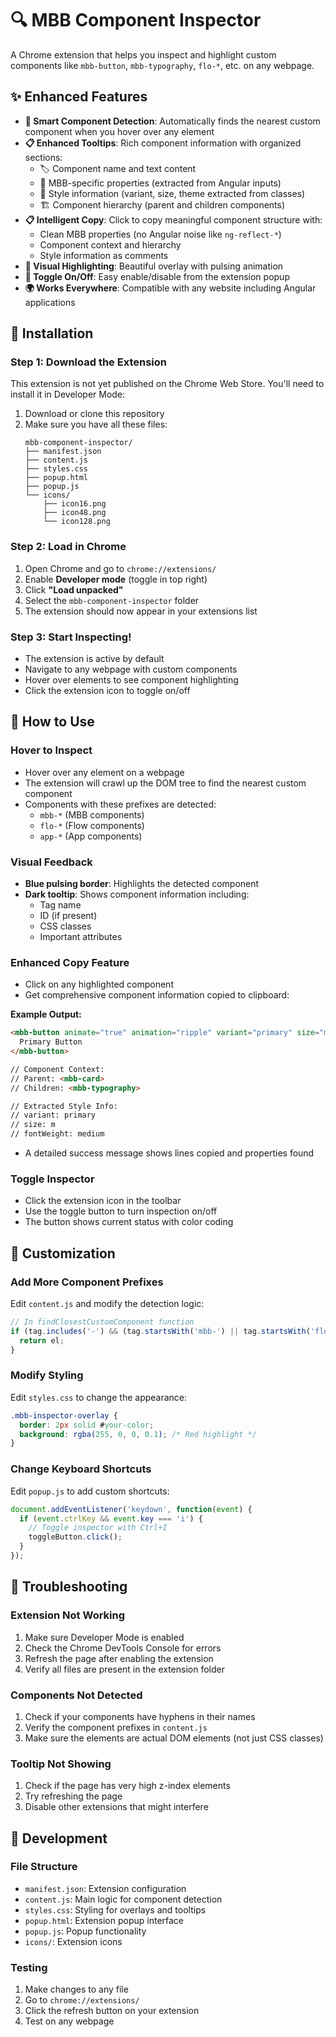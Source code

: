 # 🔍 MBB Component Inspector

A Chrome extension that helps you inspect and highlight custom components like `mbb-button`, `mbb-typography`, `flo-*`, etc. on any webpage.

## ✨ Enhanced Features

- **🎯 Smart Component Detection**: Automatically finds the nearest custom component when you hover over any element
- **📋 Enhanced Tooltips**: Rich component information with organized sections:
  - 🏷️ Component name and text content
  - 🎯 MBB-specific properties (extracted from Angular inputs)
  - 🎨 Style information (variant, size, theme extracted from classes)
  - 🏗️ Component hierarchy (parent and children components)
- **📋 Intelligent Copy**: Click to copy meaningful component structure with:
  - Clean MBB properties (no Angular noise like `ng-reflect-*`)
  - Component context and hierarchy
  - Style information as comments
- **🎨 Visual Highlighting**: Beautiful overlay with pulsing animation
- **🔄 Toggle On/Off**: Easy enable/disable from the extension popup
- **🌍 Works Everywhere**: Compatible with any website including Angular applications

## 🚀 Installation

### Step 1: Download the Extension
This extension is not yet published on the Chrome Web Store. You'll need to install it in Developer Mode:

1. Download or clone this repository
2. Make sure you have all these files:
   ```
   mbb-component-inspector/
   ├── manifest.json
   ├── content.js
   ├── styles.css
   ├── popup.html
   ├── popup.js
   └── icons/
       ├── icon16.png
       ├── icon48.png
       └── icon128.png
   ```

### Step 2: Load in Chrome
1. Open Chrome and go to `chrome://extensions/`
2. Enable **Developer mode** (toggle in top right)
3. Click **"Load unpacked"**
4. Select the `mbb-component-inspector` folder
5. The extension should now appear in your extensions list

### Step 3: Start Inspecting!
- The extension is active by default
- Navigate to any webpage with custom components
- Hover over elements to see component highlighting
- Click the extension icon to toggle on/off

## 🎯 How to Use

### Hover to Inspect
- Hover over any element on a webpage
- The extension will crawl up the DOM tree to find the nearest custom component
- Components with these prefixes are detected:
  - `mbb-*` (MBB components)
  - `flo-*` (Flow components)  
  - `app-*` (App components)

### Visual Feedback
- **Blue pulsing border**: Highlights the detected component
- **Dark tooltip**: Shows component information including:
  - Tag name
  - ID (if present)
  - CSS classes
  - Important attributes

### Enhanced Copy Feature
- Click on any highlighted component
- Get comprehensive component information copied to clipboard:

**Example Output:**
```html
<mbb-button animate="true" animation="ripple" variant="primary" size="medium">
  Primary Button
</mbb-button>

// Component Context:
// Parent: <mbb-card>
// Children: <mbb-typography>

// Extracted Style Info:
// variant: primary
// size: m
// fontWeight: medium
```
- A detailed success message shows lines copied and properties found

### Toggle Inspector
- Click the extension icon in the toolbar
- Use the toggle button to turn inspection on/off
- The button shows current status with color coding

## 🔧 Customization

### Add More Component Prefixes
Edit `content.js` and modify the detection logic:

```javascript
// In findClosestCustomComponent function
if (tag.includes('-') && (tag.startsWith('mbb-') || tag.startsWith('flo-') || tag.startsWith('your-prefix-'))) {
  return el;
}
```

### Modify Styling
Edit `styles.css` to change the appearance:

```css
.mbb-inspector-overlay {
  border: 2px solid #your-color;
  background: rgba(255, 0, 0, 0.1); /* Red highlight */
}
```

### Change Keyboard Shortcuts
Edit `popup.js` to add custom shortcuts:

```javascript
document.addEventListener('keydown', function(event) {
  if (event.ctrlKey && event.key === 'i') {
    // Toggle inspector with Ctrl+I
    toggleButton.click();
  }
});
```

## 🐛 Troubleshooting

### Extension Not Working
1. Make sure Developer Mode is enabled
2. Check the Chrome DevTools Console for errors
3. Refresh the page after enabling the extension
4. Verify all files are present in the extension folder

### Components Not Detected
1. Check if your components have hyphens in their names
2. Verify the component prefixes in `content.js`
3. Make sure the elements are actual DOM elements (not just CSS classes)

### Tooltip Not Showing
1. Check if the page has very high z-index elements
2. Try refreshing the page
3. Disable other extensions that might interfere


## 📝 Development

### File Structure
- `manifest.json`: Extension configuration
- `content.js`: Main logic for component detection
- `styles.css`: Styling for overlays and tooltips
- `popup.html`: Extension popup interface
- `popup.js`: Popup functionality
- `icons/`: Extension icons

### Testing
1. Make changes to any file
2. Go to `chrome://extensions/`
3. Click the refresh button on your extension
4. Test on any webpage
